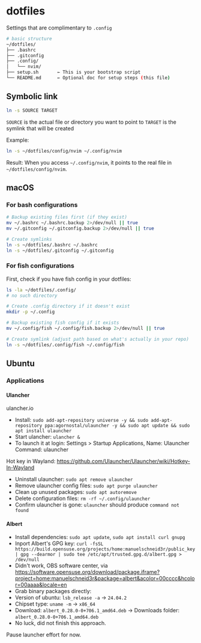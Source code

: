 # dotfiles

Settings that are complimentary to `.config`

```sh
# basic structure
~/dotfiles/
├── .bashrc
├── .gitconfig
├── .config/
│   └── nvim/
├── setup.sh       ← This is your bootstrap script
└── README.md      ← Optional doc for setup steps (this file)
```

## Symbolic link

```sh
ln -s SOURCE TARGET
```

`SOURCE` is the actual file or directory you want to point to
`TARGET` is the symlink that will be created

Example:

```sh
ln -s ~/dotfiles/config/nvim ~/.config/nvim
```

Result: When you access `~/.config/nvim`, it points to the real file in `~/dotfiles/config/nvim`.

## macOS

### For bash configurations

```sh
# Backup existing files first (if they exist)
mv ~/.bashrc ~/.bashrc.backup 2>/dev/null || true
mv ~/.gitconfig ~/.gitconfig.backup 2>/dev/null || true

# Create symlinks
ln -s ~/dotfiles/.bashrc ~/.bashrc
ln -s ~/dotfiles/.gitconfig ~/.gitconfig
```

### For fish configurations

First, check if you have fish config in your dotfiles:

```sh
ls -la ~/dotfiles/.config/
# no such directory

# Create .config directory if it doesn't exist
mkdir -p ~/.config

# Backup existing fish config if it exists
mv ~/.config/fish ~/.config/fish.backup 2>/dev/null || true

# Create symlink (adjust path based on what's actually in your repo)
ln -s ~/dotfiles/.config/fish ~/.config/fish
```

## Ubuntu

### Applications

#### Ulancher

ulancher.io

* Install: `sudo add-apt-repository universe -y && sudo add-apt-repository ppa:agornostal/ulauncher -y && sudo apt update && sudo apt install ulauncher`
* Start ulancher: `ulancher &`
* To launch it at login: Settings > Startup Applications, Name: Ulauncher Command: ulauncher

Hot key in Wayland: https://github.com/Ulauncher/Ulauncher/wiki/Hotkey-In-Wayland

* Uninstall ulauncher: `sudo apt remove ulauncher`
* Remove ulauncher config files: `sudo apt purge ulauncher`
* Clean up unused packages: `sudo apt autoremove`
* Delete configuration files: `rm -rf ~/.config/ulauncher`
* Confirm ulauncher is gone: `ulauncher` should produce `command not found`

#### Albert

* Install dependencies: `sudo apt update`, `sudo apt install curl gnupg`
* Inport Albert's GPG key: `curl -fsSL https://build.opensuse.org/projects/home:manuelschneid3r/public_key | gpg --dearmor | sudo tee /etc/apt/trusted.gpg.d/albert.gpg > /dev/null`
* Didn't work, OBS software center, via https://software.opensuse.org/download/package.iframe?project=home:manuelschneid3r&package=albert&acolor=00cccc&hcolor=00aaaa&locale=en
* Grab binary packages directly:  
* Version of ubuntu: `lsb_release -a` -> `24.04.2`
* Chipset type: `uname -m` -> `x86_64`
* Download: `albert_0.28.0-0+706.1_amd64.deb` -> Downloads folder: `albert_0.28.0-0+706.1_amd64.deb`
* No luck, did not finish this approach.

Pause launcher effort for now.

